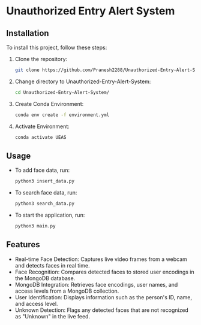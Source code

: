 # Unauthorized Entry Alert System 

## Installation

To install this project, follow these steps:

1. Clone the repository:
   ```bash
   git clone https://github.com/Pranesh2288/Unauthorized-Entry-Alert-System
2. Change directory to Unauthorized-Entry-Alert-System:
   ```bash
   cd Unauthorized-Entry-Alert-System/
3. Create Conda Environment:
   ```bash
   conda env create -f environment.yml
4. Activate Environment:
   ```bash
   conda activate UEAS

## Usage

- To add face data, run:
  ```bash
  python3 insert_data.py
- To search face data, run:
  ```bash
  python3 search_data.py
- To start the application, run:
  ```bash
  python3 main.py

## Features
- Real-time Face Detection: Captures live video frames from a webcam and detects faces in real time.
- Face Recognition: Compares detected faces to stored user encodings in the MongoDB database.
- MongoDB Integration: Retrieves face encodings, user names, and access levels from a MongoDB collection.
- User Identification: Displays information such as the person's ID, name, and access level.
- Unknown Detection: Flags any detected faces that are not recognized as "Unknown" in the live feed.
